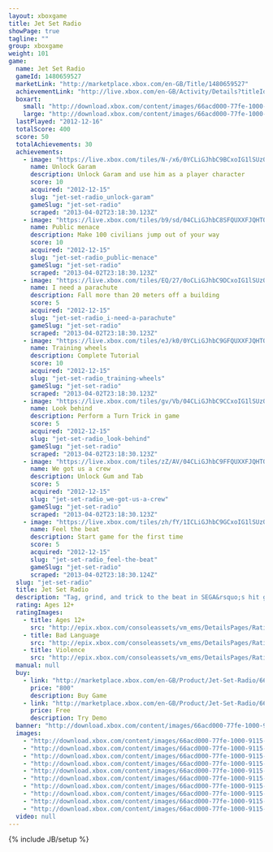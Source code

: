 ```yaml
---
layout: xboxgame
title: Jet Set Radio
showPage: true
tagline: ""
group: xboxgame
weight: 101
game: 
  name: Jet Set Radio
  gameId: 1480659527
  marketLink: "http://marketplace.xbox.com/en-GB/Title/1480659527"
  achievementLink: "http://live.xbox.com/en-GB/Activity/Details?titleId=1480659527"
  boxart: 
    small: "http://download.xbox.com/content/images/66acd000-77fe-1000-9115-d80258411247/1033/boxartsm.jpg"
    large: "http://download.xbox.com/content/images/66acd000-77fe-1000-9115-d80258411247/1033/boxartlg.jpg"
  lastPlayed: "2012-12-16"
  totalScore: 400
  score: 50
  totalAchievements: 30
  achievements: 
    - image: "https://live.xbox.com/tiles/N-/x6/0YCLiGJhbC9BCxoIG1lSUzQ3L2FjaC8wLzE1AAAAAOfn5-5V-Cs=.jpg"
      name: Unlock Garam
      description: Unlock Garam and use him as a player character
      score: 10
      acquired: "2012-12-15"
      slug: "jet-set-radio_unlock-garam"
      gameSlug: "jet-set-radio"
      scraped: "2013-04-02T23:18:30.123Z"
    - image: "https://live.xbox.com/tiles/b9/sd/04CLiGJhbC8SFQUXXFJQHTQ3L2FjaC8wL2YAAAAA5+fn-DLbdA==.jpg"
      name: Public menace
      description: Make 100 civilians jump out of your way
      score: 10
      acquired: "2012-12-15"
      slug: "jet-set-radio_public-menace"
      gameSlug: "jet-set-radio"
      scraped: "2013-04-02T23:18:30.123Z"
    - image: "https://live.xbox.com/tiles/EQ/27/0oCLiGJhbC9DCxoIG1lSUzQ3L2FjaC8wLzE3AAAAAOfn5-2UDQ0=.jpg"
      name: I need a parachute
      description: Fall more than 20 meters off a building
      score: 5
      acquired: "2012-12-15"
      slug: "jet-set-radio_i-need-a-parachute"
      gameSlug: "jet-set-radio"
      scraped: "2013-04-02T23:18:30.123Z"
    - image: "https://live.xbox.com/tiles/eJ/k0/0YCLiGJhbC9GFQUXXFJQHTQ3L2FjaC8wLzIAAAAA5+fn-huZYw==.jpg"
      name: Training wheels
      description: Complete Tutorial
      score: 10
      acquired: "2012-12-15"
      slug: "jet-set-radio_training-wheels"
      gameSlug: "jet-set-radio"
      scraped: "2013-04-02T23:18:30.123Z"
    - image: "https://live.xbox.com/tiles/gv/Vb/04CLiGJhbC9CCxoIG1lSUzQ3L2FjaC8wLzE2AAAAAOfn5-x09Z4=.jpg"
      name: Look behind
      description: Perform a Turn Trick in game
      score: 5
      acquired: "2012-12-15"
      slug: "jet-set-radio_look-behind"
      gameSlug: "jet-set-radio"
      scraped: "2013-04-02T23:18:30.123Z"
    - image: "https://live.xbox.com/tiles/zZ/AV/04CLiGJhbC9FFQUXXFJQHTQ3L2FjaC8wLzEAAAAA5+fn-DqQ1g==.jpg"
      name: We got us a crew
      description: Unlock Gum and Tab
      score: 5
      acquired: "2012-12-15"
      slug: "jet-set-radio_we-got-us-a-crew"
      gameSlug: "jet-set-radio"
      scraped: "2013-04-02T23:18:30.123Z"
    - image: "https://live.xbox.com/tiles/zh/fY/1ICLiGJhbC9GCxoIG1lSUzQ3L2FjaC8wLzEyAAAAAOfn5-v3F9I=.jpg"
      name: Feel the beat
      description: Start game for the first time
      score: 5
      acquired: "2012-12-15"
      slug: "jet-set-radio_feel-the-beat"
      gameSlug: "jet-set-radio"
      scraped: "2013-04-02T23:18:30.124Z"
  slug: "jet-set-radio"
  title: Jet Set Radio
  description: "Tag, grind, and trick to the beat in SEGA&rsquo;s hit game Jet Set Radio!  Fight for control of Tokyo-to, mark your turf with graffiti, tag walls, billboards, and even rival gang members! Perform tricks and flips on magnetically driven in-line skates, but watch out for the local police force!  Now on Xbox Live Arcade, Jet Set Radio is part of Sega&rsquo;s Heritage Collection series and now features lush HD visuals, developer interviews, and amazing fan-created graffiti."
  rating: Ages 12+
  ratingImages: 
    - title: Ages 12+
      src: "http://epix.xbox.com/consoleassets/vm_ems/DetailsPages/RatingSystemID/14/default/Values/14003.png"
    - title: Bad Language
      src: "http://epix.xbox.com/consoleassets/vm_ems/DetailsPages/RatingSystemID/14/default/Descriptors/14000.png"
    - title: Violence
      src: "http://epix.xbox.com/consoleassets/vm_ems/DetailsPages/RatingSystemID/14/default/Descriptors/14005.png"
  manual: null
  buy: 
    - link: "http://marketplace.xbox.com/en-GB/Product/Jet-Set-Radio/66acd000-77fe-1000-9115-d80258411247?purchase=1&amp;DownloadType=Game"
      price: "800"
      description: Buy Game
    - link: "http://marketplace.xbox.com/en-GB/Product/Jet-Set-Radio/66acd000-77fe-1000-9115-d80258411247?purchase=1&amp;DownloadType=GameDemo"
      price: Free
      description: Try Demo
  banner: "http://download.xbox.com/content/images/66acd000-77fe-1000-9115-d80258411247/1033/banner.png"
  images: 
    - "http://download.xbox.com/content/images/66acd000-77fe-1000-9115-d80258411247/1033/screenlg1.jpg"
    - "http://download.xbox.com/content/images/66acd000-77fe-1000-9115-d80258411247/1033/screenlg2.jpg"
    - "http://download.xbox.com/content/images/66acd000-77fe-1000-9115-d80258411247/1033/screenlg3.jpg"
    - "http://download.xbox.com/content/images/66acd000-77fe-1000-9115-d80258411247/1033/screenlg4.jpg"
    - "http://download.xbox.com/content/images/66acd000-77fe-1000-9115-d80258411247/1033/screenlg5.jpg"
    - "http://download.xbox.com/content/images/66acd000-77fe-1000-9115-d80258411247/1033/screenlg6.jpg"
    - "http://download.xbox.com/content/images/66acd000-77fe-1000-9115-d80258411247/1033/screenlg7.jpg"
    - "http://download.xbox.com/content/images/66acd000-77fe-1000-9115-d80258411247/1033/screenlg8.jpg"
    - "http://download.xbox.com/content/images/66acd000-77fe-1000-9115-d80258411247/1033/screenlg9.jpg"
    - "http://download.xbox.com/content/images/66acd000-77fe-1000-9115-d80258411247/1033/screenlg10.jpg"
  video: null
---
```

{% include JB/setup %}